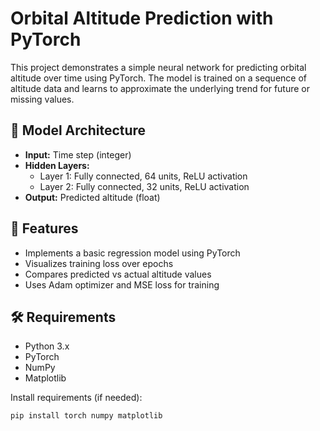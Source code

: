 # Orbital Altitude Prediction with PyTorch

This project demonstrates a simple neural network for predicting orbital altitude over time using PyTorch. The model is trained on a sequence of altitude data and learns to approximate the underlying trend for future or missing values.

## 🧠 Model Architecture

- **Input:** Time step (integer)
- **Hidden Layers:** 
  - Layer 1: Fully connected, 64 units, ReLU activation
  - Layer 2: Fully connected, 32 units, ReLU activation
- **Output:** Predicted altitude (float)

## 🚀 Features

- Implements a basic regression model using PyTorch
- Visualizes training loss over epochs
- Compares predicted vs actual altitude values
- Uses Adam optimizer and MSE loss for training

## 🛠 Requirements

- Python 3.x
- PyTorch
- NumPy
- Matplotlib

Install requirements (if needed):

```bash
pip install torch numpy matplotlib

